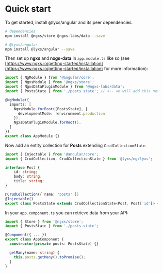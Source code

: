 # Quick start

To get started, install @lyxs/angular and its peer dependencies.

```bash
# dependencies
npm install @ngxs/store @ngxs-labs/data --save

# @lyxs/angular
npm install @lyxs/angular --save
```

Then set up **ngxs** and **nxgs-data** in `app.module.ts` like so \(see [https://www.ngxs.io/getting-started/installation](https://www.ngxs.io/getting-started/installation) for more information\):

```typescript
import { NgModule } from '@angular/core';
import { NgxsModule } from '@ngxs/store';
import { NgxsDataPluginModule } from '@ngxs-labs/data';
import { PostsState } from './posts.state'; // <-- we will add this next

@NgModule({
  imports: [
    NgxsModule.forRoot([PostsState], {
      developmentMode: !environment.production
    }),
    NgxsDataPluginModule.forRoot(),
  ]
})
export class AppModule {}
```

Now add an entity collection for **Posts** extending `CrudCollectionState`:

```typescript
import { Injectable } from '@angular/core';
import { CrudCollection, CrudCollectionState } from '@lyxs/ng/lyxs';

interface Post {
    id: string;
    body: string;
    title: string;
}

@CrudCollection({ name: 'posts' })
@Injectable()
export class PostsState extends CrudCollectionState<Post, Post['id']> { }

```

In your `app.component.ts` you can retrieve data from your API:

```typescript
import { Store } from '@ngxs/store';
import { PostsState } from './posts.state';

@Component({ ... })
export class AppComponent {
  constructor(private posts: PostsState) {}

  getMany(name: string) {
    this.posts.getMany().toPromise();
  }
}
```

